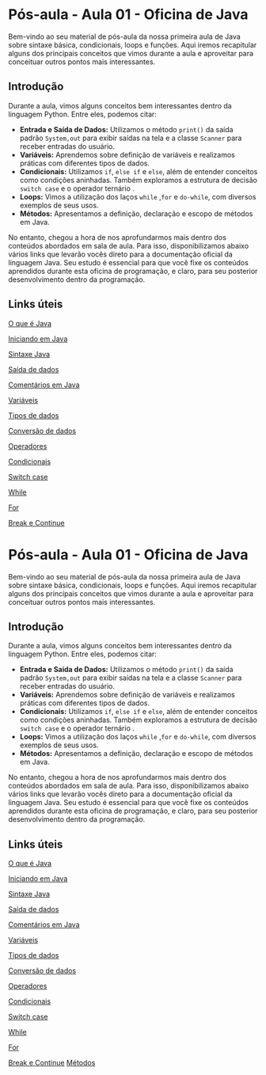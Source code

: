 # Pós-aula - Aula 01 - Oficina de Java

Bem-vindo ao seu material de pós-aula da nossa primeira aula de Java sobre sintaxe básica, condicionais, loops e funções. Aqui iremos recapitular alguns dos principais conceitos que vimos durante a aula e aproveitar para conceituar outros pontos mais interessantes.

## Introdução

Durante a aula, vimos alguns conceitos bem interessantes dentro da linguagem Python. Entre eles, podemos citar:

- **Entrada e Saída de Dados:** Utilizamos o método `print()` da saída padrão `System,out` para exibir saídas na tela e a classe `Scanner` para receber entradas do usuário.
- **Variáveis:** Aprendemos sobre definição de variáveis e realizamos práticas com diferentes tipos de dados.
- **Condicionais:** Utilizamos `if`, `else if` e `else`, além de entender conceitos como condições aninhadas. Também exploramos a estrutura de decisão `switch case` e o operador ternário .
- **Loops:** Vimos a utilização dos laços `while` ,`for` e `do-while`, com diversos exemplos de seus usos.
- **Métodos:** Apresentamos a definição, declaração e escopo de métodos em Java.

No entanto, chegou a hora de nos aprofundarmos mais dentro dos conteúdos abordados em sala de aula. Para isso, disponibilizamos abaixo vários links que levarão vocês direto para a documentação oficial da linguagem Java. Seu estudo é essencial para que você fixe os conteúdos aprendidos durante esta oficina de programação, e claro, para seu posterior desenvolvimento dentro da programação.

## Links úteis

[O que é Java](https://www.w3schools.com/java/java_intro.asp)

[Iniciando em Java](https://www.w3schools.com/java/java_getstarted.asp)

[Sintaxe Java](https://www.w3schools.com/java/java_syntax.asp)

[Saída de dados](https://www.w3schools.com/java/java_output.asp)

[Comentários em Java](https://www.w3schools.com/java/java_comments.asp)

[Variáveis](https://www.w3schools.com/java/java_variables.asp)

[Tipos de dados](https://www.w3schools.com/java/java_data_types.asp)

[Conversão de dados](https://www.w3schools.com/java/java_type_casting.asp)

[Operadores](https://www.w3schools.com/java/java_operators.asp)

[Condicionais](https://www.w3schools.com/java/java_conditions.asp)

[Switch case](https://www.w3schools.com/java/java_switch.asp)

[While](https://www.w3schools.com/java/java_while_loop.asp)

[For](https://www.w3schools.com/java/java_for_loop.asp)

[Break e Continue](https://www.w3schools.com/java/java_break.asp)

# Pós-aula - Aula 01 - Oficina de Java

Bem-vindo ao seu material de pós-aula da nossa primeira aula de Java sobre sintaxe básica, condicionais, loops e funções. Aqui iremos recapitular alguns dos principais conceitos que vimos durante a aula e aproveitar para conceituar outros pontos mais interessantes.

## Introdução

Durante a aula, vimos alguns conceitos bem interessantes dentro da linguagem Python. Entre eles, podemos citar:

- **Entrada e Saída de Dados:** Utilizamos o método `print()` da saída padrão `System,out` para exibir saídas na tela e a classe `Scanner` para receber entradas do usuário.
- **Variáveis:** Aprendemos sobre definição de variáveis e realizamos práticas com diferentes tipos de dados.
- **Condicionais:** Utilizamos `if`, `else if` e `else`, além de entender conceitos como condições aninhadas. Também exploramos a estrutura de decisão `switch case` e o operador ternário .
- **Loops:** Vimos a utilização dos laços `while` ,`for` e `do-while`, com diversos exemplos de seus usos.
- **Métodos:** Apresentamos a definição, declaração e escopo de métodos em Java.

No entanto, chegou a hora de nos aprofundarmos mais dentro dos conteúdos abordados em sala de aula. Para isso, disponibilizamos abaixo vários links que levarão vocês direto para a documentação oficial da linguagem Java. Seu estudo é essencial para que você fixe os conteúdos aprendidos durante esta oficina de programação, e claro, para seu posterior desenvolvimento dentro da programação.

## Links úteis

[O que é Java](https://www.w3schools.com/java/java_intro.asp)

[Iniciando em Java](https://www.w3schools.com/java/java_getstarted.asp)

[Sintaxe Java](https://www.w3schools.com/java/java_syntax.asp)

[Saída de dados](https://www.w3schools.com/java/java_output.asp)

[Comentários em Java](https://www.w3schools.com/java/java_comments.asp)

[Variáveis](https://www.w3schools.com/java/java_variables.asp)

[Tipos de dados](https://www.w3schools.com/java/java_data_types.asp)

[Conversão de dados](https://www.w3schools.com/java/java_type_casting.asp)

[Operadores](https://www.w3schools.com/java/java_operators.asp)

[Condicionais](https://www.w3schools.com/java/java_conditions.asp)

[Switch case](https://www.w3schools.com/java/java_switch.asp)

[While](https://www.w3schools.com/java/java_while_loop.asp)

[For](https://www.w3schools.com/java/java_for_loop.asp)

[Break e Continue](https://www.w3schools.com/java/java_break.asp)
[Métodos](https://www.w3schools.com/java/java_methods.asp)